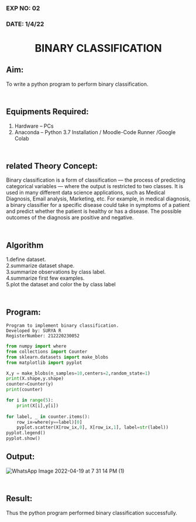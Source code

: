 ### EXP NO: 02
### DATE: 1/4/22
# <p align="center"> BINARY CLASSIFICATION</p>
## Aim:
To write a python program to perform binary classification.

## <br>Equipments Required:
1. Hardware – PCs
2. Anaconda – Python 3.7 Installation / Moodle-Code Runner /Google Colab

## <br>related Theory Concept:
Binary classification is a form of classification — the process of predicting categorical variables — where the output is restricted to two classes.
It is used in many different data science applications, such as Medical Diagnosis, Email analysis, Marketing, etc. 
For example, in medical diagnosis, a binary classifier for a specific disease could take in symptoms of a patient and predict whether the patient is healthy or has a disease. The possible outcomes of the diagnosis are positive and negative.

## <br>Algorithm
1.define dataset.\
2.summarize dataset shape.\
3.summarize observations by class label.\
4.summarize first few examples.\
5.plot the dataset and color the by class label


## <br>Program:

```
Program to implement binary classification.
Developed by: SURYA R
RegisterNumber: 212220230052

```

```python
from numpy import where
from collections import Counter
from sklearn.datasets import make_blobs
from matplotlib import pyplot

X,y = make_blobs(n_samples=10,centers=2,random_state=1)
print(X.shape,y.shape)
counter=Counter(y)
print(counter)

for i in range(5):
    print(X[i],y[i])
    
for label, _ in counter.items():
    row_ix=where(y==label)[0]
    pyplot.scatter(X[row_ix,0], X[row_ix,1], label=str(label))
pyplot.legend()
pyplot.show()
```





## Output:
![WhatsApp Image 2022-04-19 at 7 31 14 PM (1)](https://user-images.githubusercontent.com/75236145/164031274-ac6ec9ad-aada-4b8a-8484-1ad571cae5f3.jpeg)


## <br>Result:
Thus the python program performed binary classification successfully.
